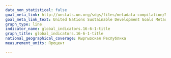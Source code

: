 ```yaml
---
data_non_statistical: false
goal_meta_link: http://unstats.un.org/sdgs/files/metadata-compilation/Metadata-Goal-16.pdf
goal_meta_link_text: United Nations Sustainable Development Goals Metadata (pdf 1361kB)
graph_type: line
indicator_name: global_indicators.16-6-1-title
graph_title: global_indicators.16-6-1-title
national_geographical_coverage: Кыргызская Республика
measurement_units: Процент

---
```

